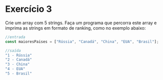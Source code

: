 # Exercício 3

Crie um array com 5 strings. Faça um programa que percorra este array e imprima as strings em formato de ranking, 
como no exemplo abaixo:

```jsx
//entrada
const maioresPaises = ["Rússia", "Canadá", "China", "EUA", "Brasil"];

//saída
"1 - Rússia"
"2 - Canadá"
"3 - China"
"4 - EUA"
"5 - Brasil"
```
